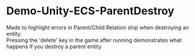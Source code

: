 # Demo-Unity-ECS-ParentDestroy
Made to highlight errors in Parent/Child Relation ship when destroying an entity.
<br>Pressing the 'delete' key in the game after running demonstrates what happens if you destroy a parent entity
